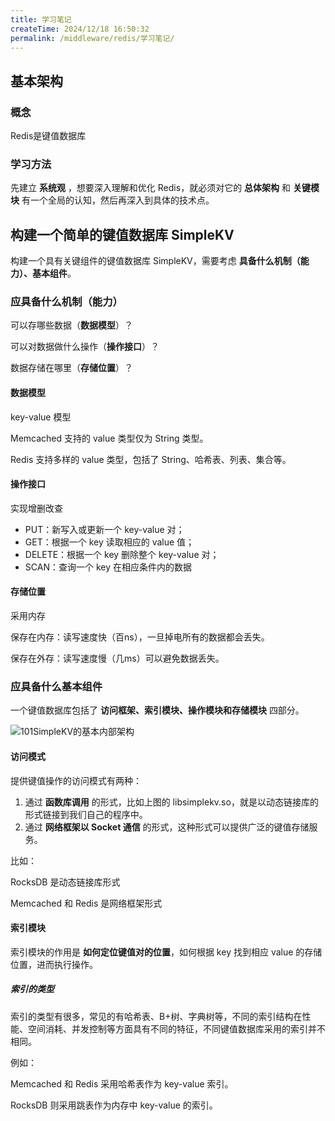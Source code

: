 ```yaml
---
title: 学习笔记
createTime: 2024/12/18 16:50:32
permalink: /middleware/redis/学习笔记/
---
```




## 基本架构

### 概念

Redis是键值数据库



### 学习方法

先建立 **系统观** ，想要深入理解和优化 Redis，就必须对它的 **总体架构** 和 **关键模块** 有一个全局的认知，然后再深入到具体的技术点。



## 构建一个简单的键值数据库 SimpleKV

构建一个具有关键组件的键值数据库 SimpleKV，需要考虑 **具备什么机制（能力）、基本组件**。



### 应具备什么机制（能力）

可以存哪些数据（**数据模型**）？

可以对数据做什么操作（**操作接口**）？

数据存储在哪里（**存储位置**）？

#### 数据模型

key-value 模型

Memcached 支持的 value 类型仅为 String 类型。

Redis 支持多样的 value 类型，包括了 String、哈希表、列表、集合等。

#### 操作接口

实现增删改查

- PUT：新写入或更新一个 key-value 对；
- GET：根据一个 key 读取相应的 value 值；
- DELETE：根据一个 key 删除整个 key-value 对；
- SCAN：查询一个 key 在相应条件内的数据

#### 存储位置

采用内存

保存在内存：读写速度快（百ns），一旦掉电所有的数据都会丢失。

保存在外存：读写速度慢（几ms）可以避免数据丢失。



### 应具备什么基本组件

一个键值数据库包括了 **访问框架、索引模块、操作模块和存储模块** 四部分。

![101SimpleKV的基本内部架构](/images/middleware/redis/101SimpleKV的基本内部架构.png)



#### 访问模式

提供键值操作的访问模式有两种：

1. 通过 **函数库调用** 的形式，比如上图的 libsimplekv.so，就是以动态链接库的形式链接到我们自己的程序中。
2. 通过 **网络框架以 Socket 通信** 的形式，这种形式可以提供广泛的键值存储服务。

比如：

RocksDB 是动态链接库形式

Memcached 和 Redis 是网络框架形式



#### 索引模块

索引模块的作用是 **如何定位键值对的位置**，如何根据 key 找到相应 value 的存储位置，进而执行操作。



##### 索引的类型

索引的类型有很多，常见的有哈希表、B+树、字典树等，不同的索引结构在性能、空间消耗、并发控制等方面具有不同的特征，不同键值数据库采用的索引并不相同。

例如：

Memcached 和 Redis 采用哈希表作为 key-value 索引。

RocksDB 则采用跳表作为内存中 key-value 的索引。

